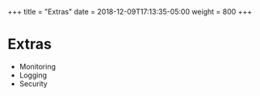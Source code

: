 +++
title = "Extras"
date = 2018-12-09T17:13:35-05:00
weight = 800
+++

# Extras 

* Monitoring 
* Logging
* Security
